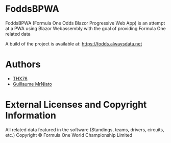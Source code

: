 # FoddsBPWA
FoddsBPWA (Formula One Odds Blazor Progressive Web App) is an attempt at a PWA using Blazor Webassembly with the goal of providing Formula One related data

A build of the project is available at: https://fodds.alwaysdata.net

# Authors
- [THX76](https://github.com/THX76)
- [Guillaume MrNiato](https://github.com/MrNiato)

# External Licenses and Copyright Information
All related data featured in the software (Standings, teams, drivers, circuits, etc.) Copyright © Formula One World Championship Limited
